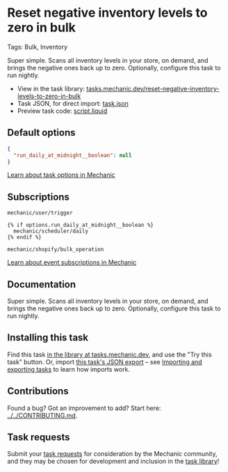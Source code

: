 # Reset negative inventory levels to zero in bulk

Tags: Bulk, Inventory

Super simple. Scans all inventory levels in your store, on demand, and brings the negative ones back up to zero. Optionally, configure this task to run nightly.

* View in the task library: [tasks.mechanic.dev/reset-negative-inventory-levels-to-zero-in-bulk](https://tasks.mechanic.dev/reset-negative-inventory-levels-to-zero-in-bulk)
* Task JSON, for direct import: [task.json](../../tasks/reset-negative-inventory-levels-to-zero-in-bulk.json)
* Preview task code: [script.liquid](./script.liquid)

## Default options

```json
{
  "run_daily_at_midnight__boolean": null
}
```

[Learn about task options in Mechanic](https://learn.mechanic.dev/core/tasks/options)

## Subscriptions

```liquid
mechanic/user/trigger

{% if options.run_daily_at_midnight__boolean %}
  mechanic/scheduler/daily
{% endif %}

mechanic/shopify/bulk_operation
```

[Learn about event subscriptions in Mechanic](https://learn.mechanic.dev/core/tasks/subscriptions)

## Documentation

Super simple. Scans all inventory levels in your store, on demand, and brings the negative ones back up to zero. Optionally, configure this task to run nightly.

## Installing this task

Find this task [in the library at tasks.mechanic.dev](https://tasks.mechanic.dev/reset-negative-inventory-levels-to-zero-in-bulk), and use the "Try this task" button. Or, import [this task's JSON export](../../tasks/reset-negative-inventory-levels-to-zero-in-bulk.json) – see [Importing and exporting tasks](https://learn.mechanic.dev/core/tasks/import-and-export) to learn how imports work.

## Contributions

Found a bug? Got an improvement to add? Start here: [../../CONTRIBUTING.md](../../CONTRIBUTING.md).

## Task requests

Submit your [task requests](https://mechanic.canny.io/task-requests) for consideration by the Mechanic community, and they may be chosen for development and inclusion in the [task library](https://tasks.mechanic.dev/)!
